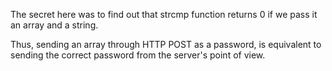 The secret here was to find out that strcmp function returns 0 if we pass it an array and a string.

Thus, sending an array through HTTP POST as a password, is equivalent to sending the correct password from the server's point of view.